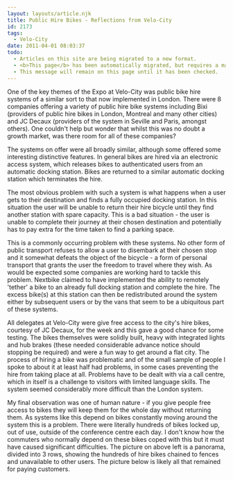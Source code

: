 ```yaml
---
layout: layouts/article.njk
title: Public Hire Bikes - Reflections from Velo-City
id: 2173
tags:
  - Velo-City
date: 2011-04-01 08:03:37
todo:
  - Articles on this site are being migrated to a new format.
  - <b>This page</b> has been automatically migrated, but requires a manual check-&amp;-tune to ensure the format and links all work as expected.
  - This message will remain on this page until it has been checked.
---
```


<div class="alignleft">

<figure id="attachment_2175" align="alignnone" width="300" caption="A sea of hire bikes, all locked out of use by the super bike-friendly delegates at Velo-City.  There are 2000 bikes in the Seville system, I'd guess at least 10% of those are locked up here."][![A sea of hire bikes, all locked out of use by the super bike-friendly delegates at Velo-City](http://www.pompeybug.co.uk/wp-content/uploads/2011/03/DSC02160pan2-300x285.jpg "A sea of hire bikes, all locked out of use by the super bike-friendly delegates at Velo-City")](http://www.pompeybug.co.uk/wp-content/uploads/2011/03/DSC02160pan2.jpg)</figure>

<figure id="attachment_2176" align="alignnone" width="300" caption="The last pumpkin in the patch - a lonely, saddle-less hire bike."][![The last pumpkin in the patch - a lonely, saddle-less hire bike.](http://www.pompeybug.co.uk/wp-content/uploads/2011/03/DSC02256-300x225.jpg "The last pumpkin in the patch - a lonely, saddle-less hire bike.")](http://www.pompeybug.co.uk/wp-content/uploads/2011/03/DSC02256.jpg)</figure>

</div>
One of the key themes of the Expo at Velo-City was public bike hire systems of a similar sort to that now implemented in London.  There were 8 companies offering a variety of public hire bike systems including Bixi (providers of public hire bikes in London, Montreal and many other cities) and JC Decaux (providers of the system in Seville and Paris, amongst others).  One couldn't help but wonder that whilst this was no doubt a growth market,  was there room for all of these companies?

The systems on offer were all broadly similar, although some offered some interesting distinctive features.  In general bikes are hired via an electronic access system, which releases bikes to authenticated users from an automatic docking station.  Bikes are returned to a similar automatic docking station which terminates the hire.

The most obvious problem with such a system is what happens when a user gets to their destination and finds a fully occupied docking station.  In this situation the user will be unable to return their hire bicycle until they find another station with spare capacity.  This is a bad situation - the user is unable to complete their journey at their chosen destination and potentially has to pay extra for the time taken to find a parking space.

This is a commonly occurring problem with these systems.  No other form of public transport refuses to allow a user to disembark at their chosen stop and it somewhat defeats the object of the bicycle - a form of personal transport that grants the user the freedom to travel where they wish.  As would be expected some companies are working hard to tackle this problem.  Nextbike claimed to have implemented the ability to remotely 'tether' a bike to an already full docking station and complete the hire.  The excess bike(s) at this station can then be redistributed around the system either by subsequent users or by the vans that seem to be a ubiquitous part of these systems.

All delegates at Velo-City were give free access to the city's hire bikes, courtesy of JC Decaux, for the week and this gave a good chance for some testing.  The bikes themselves were solidly built, heavy with integrated lights and hub brakes (these needed considerable advance notice should stopping be required) and were a fun way to get around a flat city.  The process of hiring a bike was problematic and of the small sample of people I spoke to about it at least half had problems, in some cases preventing the hire from taking place at all.  Problems have to be dealt with via a call centre, which in itself is a challenge to visitors with limited language skills.  The system seemed considerably more difficult than the London system.

My final observation was one of human nature - if you give people free access to bikes they will keep them for the whole day without returning them.  As systems like this depend on bikes constantly moving around the system this is a problem.  There were literally hundreds of bikes locked up, out of use, outside of the conference centre each day.  I don't know how the commuters who normally depend on these bikes coped with this but it must have caused significant difficulties.  The picture on above left is a panorama, divided into 3 rows, showing the hundreds of hire bikes chained to fences and unavailable to other users. The picture below is likely all that remained for paying customers.